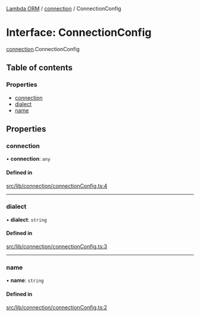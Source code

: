 [Lambda ORM](../README.md) / [connection](../modules/connection.md) / ConnectionConfig

# Interface: ConnectionConfig

[connection](../modules/connection.md).ConnectionConfig

## Table of contents

### Properties

- [connection](connection.ConnectionConfig.md#connection)
- [dialect](connection.ConnectionConfig.md#dialect)
- [name](connection.ConnectionConfig.md#name)

## Properties

### connection

• **connection**: `any`

#### Defined in

[src/lib/connection/connectionConfig.ts:4](https://github.com/FlavioLionelRita/lambdaorm/blob/7350fa3/src/lib/connection/connectionConfig.ts#L4)

___

### dialect

• **dialect**: `string`

#### Defined in

[src/lib/connection/connectionConfig.ts:3](https://github.com/FlavioLionelRita/lambdaorm/blob/7350fa3/src/lib/connection/connectionConfig.ts#L3)

___

### name

• **name**: `string`

#### Defined in

[src/lib/connection/connectionConfig.ts:2](https://github.com/FlavioLionelRita/lambdaorm/blob/7350fa3/src/lib/connection/connectionConfig.ts#L2)
